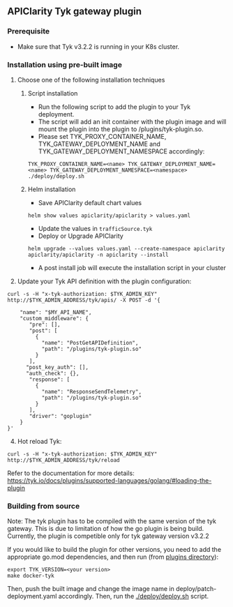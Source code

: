 ## APIClarity Tyk gateway plugin

### Prerequisite
* Make sure that Tyk v3.2.2 is running in your K8s cluster.

### Installation using pre-built image

1. Choose one of the following installation techniques 

   1. Script installation
      * Run the following script to add the plugin to your Tyk deployment. 
      * The script will add an init container with the plugin image and will mount the plugin into the plugin to /plugins/tyk-plugin.so. 
      * Please set TYK_PROXY_CONTAINER_NAME, TYK_GATEWAY_DEPLOYMENT_NAME and TYK_GATEWAY_DEPLOYMENT_NAMESPACE accordingly:

       ```shell
       TYK_PROXY_CONTAINER_NAME=<name> TYK_GATEWAY_DEPLOYMENT_NAME=<name> TYK_GATEWAY_DEPLOYMENT_NAMESPACE=<namespace> ./deploy/deploy.sh
       ```

   2. Helm installation
      * Save APIClarity default chart values
       ```shell
       helm show values apiclarity/apiclarity > values.yaml
       ```
      * Update the values in `trafficSource.tyk`
      * Deploy or Upgrade APIClarity
      ```shell
      helm upgrade --values values.yaml --create-namespace apiclarity apiclarity/apiclarity -n apiclarity --install
      ```
      * A post install job will execute the installation script in your cluster 


2. Update your Tyk API definition with the plugin configuration:
```shell
curl -s -H "x-tyk-authorization: $TYK_ADMIN_KEY" http://$TYK_ADMIN_ADDRESS/tyk/apis/ -X POST -d '{

    "name": "$MY_API_NAME",
    "custom_middleware": {
       "pre": [],
       "post": [
         {
           "name": "PostGetAPIDefinition",
           "path": "/plugins/tyk-plugin.so"
         }
       ],
      "post_key_auth": [],
      "auth_check": {},
       "response": [
         {
           "name": "ResponseSendTelemetry",
           "path": "/plugins/tyk-plugin.so"
         }
       ],
       "driver": "goplugin"
    }
}'

```
4. Hot reload Tyk:
```shell
curl -s -H "x-tyk-authorization: $TYK_ADMIN_KEY" http://$TYK_ADMIN_ADDRESS/tyk/reload
```

Refer to the documentation for more details:
https://tyk.io/docs/plugins/supported-languages/golang/#loading-the-plugin

### Building from source

Note: The tyk plugin has to be compiled with the same version of the tyk gateway.
This is due to limitation of how the go plugin is being build.
Currently, the plugin is competible only for tyk gateway version v3.2.2

If you would like to build the plugin for other versions, you need to add the appropriate go.mod dependencies, and then run (from [plugins directory](https://github.com/apiclarity/apiclarity/edit/tyk-plugin/plugins/)):
```shell
export TYK_VERSION=<your version>
make docker-tyk
```

Then, push the built image and change the image name in deploy/patch-deployment.yaml accordingly.
Then, run the [./deploy/deploy.sh](https://github.com/apiclarity/apiclarity/blob/tyk-plugin/plugins/gateway/tyk/deploy/deploy.sh) script.
